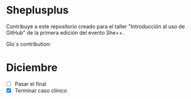 # Sheplusplus
Contribuye a este repositorio creado para el taller "Introducción al uso de GitHub" de la primera edición del evento She++.

















































































































Glo´s contribution:
# Diciembre
- [ ] Pasar  el final  
- [x] Terminar caso  clínico
